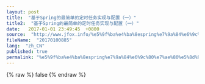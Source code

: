 ```yaml
---
layout: post
title:  "基于Spring的最简单的定时任务实现与配置（一）"
title2:  "基于Spring的最简单的定时任务实现与配置（一）"
date:   2017-01-01 23:49:45  +0800
source:  "http://www.jfox.info/%e5%9f%ba%e4%ba%8espring%e7%9a%84%e6%9c%80%e7%ae%80%e5%8d%95%e7%9a%84%e5%ae%9a%e6%97%b6%e4%bb%bb%e5%8a%a1%e5%ae%9e%e7%8e%b0%e4%b8%8e%e9%85%8d%e7%bd%ae-%e4%b8%80.html"
fileName:  "20170100885"
lang:  "zh_CN"
published: true
permalink: "%e5%9f%ba%e4%ba%8espring%e7%9a%84%e6%9c%80%e7%ae%80%e5%8d%95%e7%9a%84%e5%ae%9a%e6%97%b6%e4%bb%bb%e5%8a%a1%e5%ae%9e%e7%8e%b0%e4%b8%8e%e9%85%8d%e7%bd%ae-%e4%b8%80.html"
---
```

{% raw %}
false
{% endraw %}
